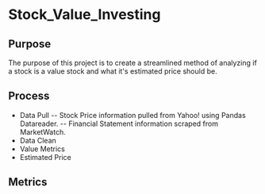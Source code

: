 # Stock_Value_Investing
## Purpose
The purpose of this project is to create a streamlined method of analyzing if a stock is a value stock and what it's estimated price should be.
## Process
- Data Pull
-- Stock Price information pulled from Yahoo! using Pandas Datareader. 
-- Financial Statement information scraped from MarketWatch.
- Data Clean
- Value Metrics
- Estimated Price
## Metrics
## 
